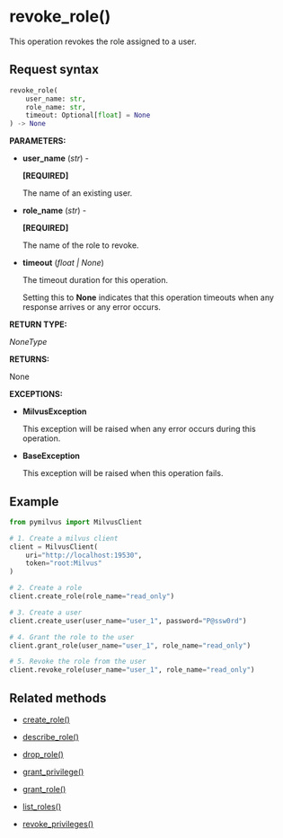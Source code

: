 # revoke_role()

This operation revokes the role assigned to a user.

## Request syntax

```python
revoke_role(
    user_name: str,
    role_name: str,
    timeout: Optional[float] = None
) -> None
```

__PARAMETERS:__

- __user_name__ (_str_) -

    __[REQUIRED]__

    The name of an existing user.

- __role_name__ (_str_) -

    __[REQUIRED]__

    The name of the role to revoke.

- __timeout__ (_float _|_ None_)  

    The timeout duration for this operation. 

    Setting this to __None__ indicates that this operation timeouts when any response arrives or any error occurs.

__RETURN TYPE:__

_NoneType_

__RETURNS:__

None

__EXCEPTIONS:__

- __MilvusException__

    This exception will be raised when any error occurs during this operation.

- __BaseException__

    This exception will be raised when this operation fails.

## Example

```python
from pymilvus import MilvusClient

# 1. Create a milvus client
client = MilvusClient(
    uri="http://localhost:19530",
    token="root:Milvus"
)

# 2. Create a role
client.create_role(role_name="read_only")

# 3. Create a user
client.create_user(user_name="user_1", password="P@ssw0rd")

# 4. Grant the role to the user
client.grant_role(user_name="user_1", role_name="read_only")

# 5. Revoke the role from the user
client.revoke_role(user_name="user_1", role_name="read_only")
```

## Related methods

- [create_role()](./Authentication/create_role.md)

- [describe_role()](./Authentication/describe_role.md)

- [drop_role()](./Authentication/drop_role.md)

- [grant_privilege()](./Authentication/grant_privilege.md)

- [grant_role()](./Authentication/grant_role.md)

- [list_roles()](./Authentication/list_roles.md)

- [revoke_privileges()](./Authentication/revoke_privileges.md)

